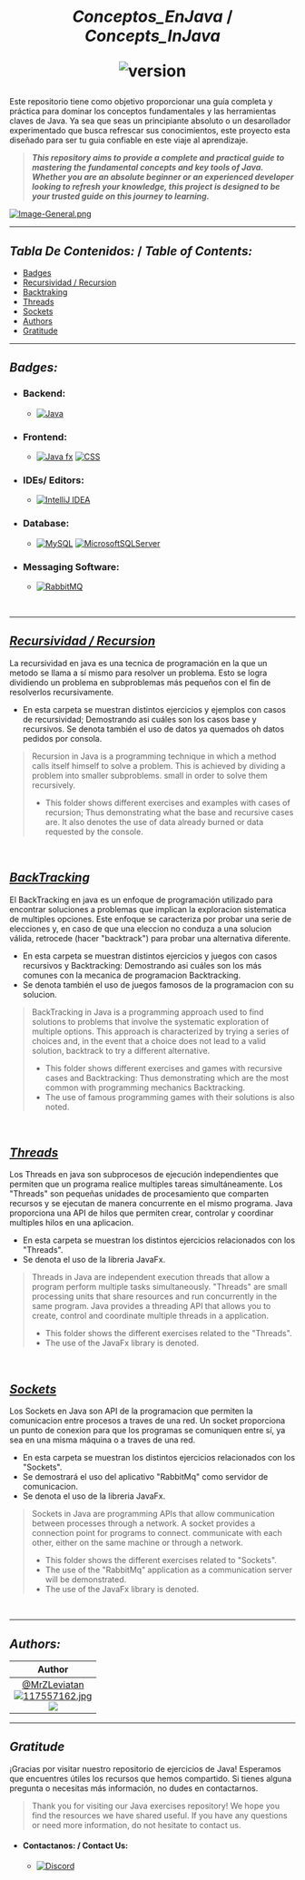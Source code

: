 <h1 align="center">

 _Conceptos_EnJava_ / _Concepts_InJava_

![version](https://img.shields.io/badge/version-2.0-blue)
</h1>

 Este repositorio tiene como objetivo proporcionar una guía completa y práctica para dominar los conceptos fundamentales y las herramientas claves de Java. Ya sea que seas un principiante absoluto o un desarollador experimentado que busca refrescar sus conocimientos, este proyecto esta diseñado para ser tu guia confiable en este viaje al aprendizaje. 
 
>***This repository aims to provide a complete and practical guide to mastering the fundamental concepts and key tools of Java. Whether you are an absolute beginner or an experienced developer looking to refresh your knowledge, this project is designed to be your trusted guide on this journey to learning.***

<p align="center">
 
[![Image-General.png](https://i.postimg.cc/tgYgqRfQ/Image-General.png)](https://postimg.cc/SXb4V4kD)


</p>

---


## _Tabla De Contenidos:_ / _Table of Contents:_

 - [Badges](#badges) 
 - [Recursividad / Recursion](#recursividad-/-recursion)
 - [Backtraking](#backtraking)
 - [Threads](#threads)
 - [Sockets](#sockets)
 - [Authors](#authors)
 - [Gratitude](#gratitude)

---

## _Badges:_

- <H3> Backend:</H3>
  
  - [![Java](https://img.shields.io/badge/java-%23ED8B00.svg?style=for-the-badge&logo=openjdk&logoColor=white) ](https://www.oracle.com/co/java/technologies/downloads/#java21)

- <H3>  Frontend:</H3>

    - [![Java fx](https://img.shields.io/badge/javafx-%23FF0000.svg?style=for-the-badge&logo=javafx&logoColor=white)](https://openjfx.io/)
      [![CSS](https://img.shields.io/badge/css-%231572B6.svg?style=for-the-badge&logo=css3&logoColor=white)](https://developer.mozilla.org/es/docs/Web/CSS)

- <H3>  IDEs/ Editors: </H3>

    - [![IntelliJ IDEA](https://img.shields.io/badge/IntelliJIDEA-000000.svg?style=for-the-badge&logo=intellij-idea&logoColor=white)](https://www.jetbrains.com/es-es/idea/)

- <H3> Database: </H3>

    - [![MySQL](https://img.shields.io/badge/mysql-4479A1.svg?style=for-the-badge&logo=mysql&logoColor=white)](https://www.mysql.com/) [![MicrosoftSQLServer](https://img.shields.io/badge/Microsoft%20SQL%20Server-CC2927?style=for-the-badge&logo=microsoft%20sql%20server&logoColor=white)](https://www.microsoft.com/es-co/sql-server/sql-server-downloads)

- <H3> Messaging Software: </H3>

    - [![RabbitMQ](https://img.shields.io/badge/Rabbitmq-FF6600?style=for-the-badge&logo=rabbitmq&logoColor=white)](https://www.rabbitmq.com/)

<br>

___

## [_Recursividad / Recursion_](./Recursividad)
La recursividad en java es una tecnica de programación en la que un metodo se llama a sí 
mismo para resolver un problema. Esto se logra dividiendo un problema en subproblemas más 
pequeños con el fin de resolverlos recursivamente.

- En esta carpeta se muestran distintos ejercicios y ejemplos con casos de recursividad; 
Demostrando asi cuáles son los casos base y recursivos. Se denota también el uso de datos ya quemados oh datos pedidos por consola.


>Recursion in Java is a programming technique in which a method calls itself
himself to solve a problem. This is achieved by dividing a problem into smaller subproblems.
small in order to solve them recursively.
> - This folder shows different exercises and examples with cases of recursion;
Thus demonstrating what the base and recursive cases are. It also denotes the use of data already burned or data requested by the console.

<br>



## [_BackTracking_](./Backtracking)
El BackTracking en java es un enfoque de programación utilizado para encontrar soluciones a
problemas que implican la exploracion sistematica de multiples opciones. Este enfoque se 
caracteriza por probar una serie de elecciones y, en caso de que una eleccion no conduza a
una solucion válida, retrocede (hacer "backtrack") para probar una alternativa diferente.

- En esta carpeta se muestran distintos ejercicios y juegos con casos recursivos y 
Backtracking: Demostrando asi cuáles son los más comunes con la mecanica de programacion 
Backtracking. 
- Se denota también el uso de juegos famosos de la programacion con su solucion.

>BackTracking in Java is a programming approach used to find solutions to
problems that involve the systematic exploration of multiple options. This approach is
characterized by trying a series of choices and, in the event that a choice does not lead to
a valid solution, backtrack to try a different alternative.
>- This folder shows different exercises and games with recursive cases and
Backtracking: Thus demonstrating which are the most common with programming mechanics
Backtracking.
>- The use of famous programming games with their solutions is also noted.

<br>


## [_Threads_](./Threads)
Los Threads en java son subprocesos de ejecución independientes que permiten que un programa
realice multiples tareas simultáneamente. Los "Threads" son pequeñas unidades de procesamiento
que comparten recursos y se ejecutan de manera concurrente en el mismo programa. Java 
proporciona una API de hilos que permiten crear, controlar y coordinar multiples hilos en una
aplicacion.

- En esta carpeta se muestran los distintos ejercicios relacionados con los "Threads".
- Se denota el uso de la libreria JavaFx.

>Threads in Java are independent execution threads that allow a program
perform multiple tasks simultaneously. "Threads" are small processing units
that share resources and run concurrently in the same program. Java
provides a threading API that allows you to create, control and coordinate multiple threads in a
application.
>- This folder shows the different exercises related to the "Threads".
>- The use of the JavaFx library is denoted.

<br>


## [_Sockets_](./Sockets)
Los Sockets en Java son API de la programacion que permiten la comunicacion entre procesos
a traves de una red. Un socket proporciona un punto de conexion para que los programas se 
comuniquen entre sí, ya sea en una misma máquina o a traves de una red. 

- En esta carpeta se muestran los distintos ejercicios relacionados con los "Sockets".
- Se demostrará el uso del aplicativo "RabbitMq" como servidor de comunicacion.
- Se denota el uso de la libreria JavaFx.

>Sockets in Java are programming APIs that allow communication between processes
through a network. A socket provides a connection point for programs to connect.
communicate with each other, either on the same machine or through a network.
>- This folder shows the different exercises related to "Sockets".
>- The use of the "RabbitMq" application as a communication server will be demonstrated.
>- The use of the JavaFx library is denoted.

<br>


___

## _Authors:_




|                                                                                                                                 Author                                                                                                                                 |
|:----------------------------------------------------------------------------------------------------------------------------------------------------------------------------------------------------------------------------------------------------------------------:|
| [@MrZLeviatan](https://github.com/MrZLeviatan) <br>[![117557162.jpg](https://i.postimg.cc/1XdxMhYV/117557162.jpg)](https://github.com/MrZLeviatan) <br> [![](https://img.shields.io/badge/sponsor-30363D?style=for-the-badge&logo=GitHub-Sponsors&logoColor=#white)](https://github.com/MrZLeviatan) |


---

## _Gratitude_
¡Gracias por visitar nuestro repositorio de ejercicios de Java! Esperamos que encuentres útiles 
los recursos que hemos compartido. Si tienes alguna pregunta o necesitas más 
información, no dudes en contactarnos.


>Thank you for visiting our Java exercises repository! We hope you find the resources we have shared useful. If you have any questions or need more information, do not hesitate to contact us.


- <H4> Contactanos: / Contact Us: </H4>

  - [![Discord](https://img.shields.io/badge/Discord-%235865F2.svg?style=for-the-badge&logo=discord&logoColor=white)](https://discord.gg/p53cPmgD)
